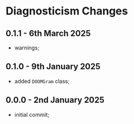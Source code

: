 # **Diagnosticism** Changes <!-- omit in toc -->


## 0.1.1 - 6th March 2025

* warnings;


## 0.1.0 - 9th January 2025

* added `DOOMGram` class;


## 0.0.0 - 2nd January 2025

* initial commit;


<!-- ########################### end of file ########################### -->

